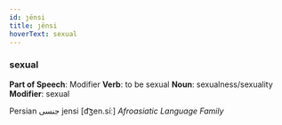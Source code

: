 ```yaml
---
id: ȷënsi
title: ȷënsi
hoverText: sexual
---
```


### sexual

**Part of Speech**: Modifier
**Verb**: to be sexual
**Noun**: sexualness/sexuality
**Modifier**: sexual

Persian جنسی jensi [d͡ʒen.síː]
*Afroasiatic Language Family*